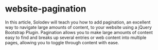 # website-pagination
In this article, Solodev will teach you how to add pagination, an excellent way to navigate large amounts of content, to your website using a jQuery Bootstrap Plugin. Pagination allows you to make large amounts of content easy to find and breaks up several entries or web content into multiple pages, allowing you to toggle through content with ease.
